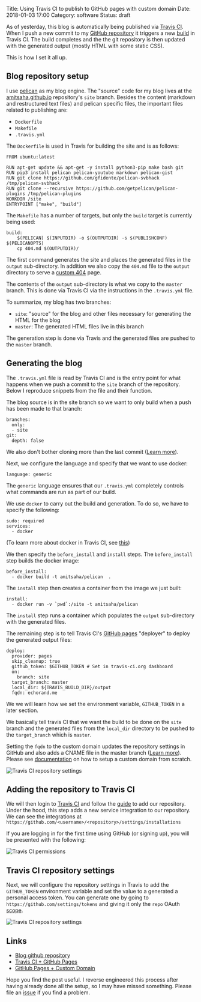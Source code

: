Title: Using Travis CI to publish to GitHub pages with custom domain
Date: 2018-01-03 17:00
Category: software
Status: draft

As of yesterday, this blog is automatically being published via [Travis CI](travis-ci.org). 
When I push a new commit to my [GitHub repository](https://github.com/amitsaha/amitsaha.github.io/)
it triggers a new [build](https://travis-ci.org/amitsaha/amitsaha.github.io) in Travis CI. 
The build completes and the the git repository is then
updated with the generated output (mostly HTML with some static CSS). 

This is how I set it all up.

## Blog repository setup

I use [pelican](http://docs.getpelican.com/en/stable/) as my blog engine. The "source" code for my
blog lives at the [amitsaha.github.io](https://github.com/amitsaha/amitsaha.github.io/)
repository's `site` branch. Besides the content (markdown and restructured text files) and
pelican specific files, the important files related to publishing are:

- `Dockerfile`
- `Makefile`
- `.travis.yml`

The `Dockerfile` is used in Travis for building the site and is as follows:

```
FROM ubuntu:latest

RUN apt-get update && apt-get -y install python3-pip make bash git
RUN pip3 install pelican pelican-youtube markdown pelican-gist
RUN git clone https://github.com/gfidente/pelican-svbhack /tmp/pelican-svbhack
RUN git clone --recursive https://github.com/getpelican/pelican-plugins /tmp/pelican-plugins
WORKDIR /site
ENTRYPOINT ["make", "build"]
```


The `Makefile` has a number of targets, but only the `build` target is currently being used:

```
build:
	$(PELICAN) $(INPUTDIR) -o $(OUTPUTDIR) -s $(PUBLISHCONF) $(PELICANOPTS)
	cp 404.md $(OUTPUTDIR)/
```

The first command generates the site and places the generated files in the `output` sub-directory. In addition
we also copy the `404.md` file to the `output` directory to serve a 
[custom 404](https://help.github.com/articles/creating-a-custom-404-page-for-your-github-pages-site/) page.

The contents of the `output` sub-directory is what we copy to the `master` branch. This is
done via Travis CI via the instructions in the `.travis.yml` file.

To summarize, my blog has two branches:

- `site`: "source" for the blog and other files necessary for generating the HTML for the blog
- `master`: The generated HTML files live in this branch

The generation step is done via Travis and the generated files are pushed to the `master` branch.


## Generating the blog

The `.travis.yml` file is read by Travis CI and is the entry point for what happens when we push a
commit to the `site` branch of the repository. Below I reproduce snippets from the file and their
function.

The blog source is in the site branch  so we want to only build when a push has been made to that branch:

```
branches:
  only:
  - site
git:
  depth: false
```

We also don't bother cloning more than the last commit ([Learn more](https://docs.travis-ci.com/user/customizing-the-build/#Git-Clone-Depth)).


Next, we configure the language and specify that we want to use docker:

```
language: generic
```

The `generic` language ensures that our `.travis.yml` completely controls what commands are run
as part of our build.

We use `docker` to carry out the build and generation. To do so, we have to specify the following:

```
sudo: required
services:
  - docker
```

(To learn more about docker in Travis CI, see [this](https://docs.travis-ci.com/user/docker/))


We then specify the `before_install` and `install` steps. The `before_install` step builds
the docker image:

```
before_install:
  - docker build -t amitsaha/pelican  .
```

The `install` step then creates a container from the image we just built:

```
install:
  - docker run -v `pwd`:/site -t amitsaha/pelican
```

The `install` step runs a container which populates the `output` sub-directory with the generated
files. 

The remaining step is to tell Travis CI's [GitHub pages](https://docs.travis-ci.com/user/deployment/pages/)
"deployer" to deploy the generated output files:

```
deploy:
  provider: pages
  skip_cleanup: true
  github_token: $GITHUB_TOKEN # Set in travis-ci.org dashboard
  on:
    branch: site
  target_branch: master
  local_dir: ${TRAVIS_BUILD_DIR}/output
  fqdn: echorand.me 
```

We we will learn how we set the environment variable, `GITHUB_TOKEN` in a later section.

We basically tell travis CI that we want the build to be done on the `site` branch and the generated
files from the `local_dir` directory to be pushed to the `target_branch` which is `master`.

Setting the `fqdn` to the custom domain updates the repository settings in GitHub and also adds 
a CNAME file in the master branch ([Learn more](https://help.github.com/articles/adding-or-removing-a-custom-domain-for-your-github-pages-site/)). Please see [documentation](https://help.github.com/articles/quick-start-setting-up-a-custom-domain/) on how to setup a custom domain from scratch.

![Travis CI repository settings]({filename}/images/github-pages-custom-domain.png "GitHub Pages Custom Domain")


## Adding the repository to Travis CI

We will then login to [Travis CI](https://travis-ci.org) and follow the [guide](https://docs.travis-ci.com/user/getting-started/)
to add our repository. Under the hood, this step adds a new service integration to our repository. We can see the
integrations at `https://github.com/<username>/<repository>/settings/installations`

If you are logging in for the first time using GitHub (or signing up), you will be presented with the following:

![Travis CI permissions]({filename}/images/travisci-github.png "GitHub Pages Custom Domain")

## Travis CI repository settings

Next, we will configure the repository settings in Travis to add the `GITHUB_TOKEN` environment 
variable and set the value to a generated a personal access token. You can generate one by going to
`https://github.com/settings/tokens` and giving it only the `repo` OAuth 
[scope](https://developer.github.com/apps/building-oauth-apps/scopes-for-oauth-apps/).

![Travis CI repository settings]({filename}/images/travisci-1.png "Repository settings in Travis CI")

## Links

- [Blog github repository](https://github.com/amitsaha/amitsaha.github.io)
- [Travis CI + GitHub Pages](https://docs.travis-ci.com/user/deployment/pages/)
- [GitHub Pages + Custom Domain](https://help.github.com/articles/quick-start-setting-up-a-custom-domain/)

Hope you find the post useful. I reverse engineered this process after having already done all 
the setup, so I may have missed something. Please file an 
[issue](https://github.com/amitsaha/amitsaha.github.io/issues) if you find a problem.
